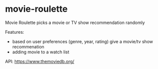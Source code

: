 # movie-roulette
Movie Roulette picks a movie or TV show recommendation randomly

Features: 
  - based on user preferences (genre, year, rating) give a movie/tv show recommenation
  - adding movie to a watch list
  

API: https://www.themoviedb.org/ 
